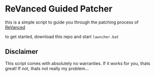 # ReVanced Guided Patcher

this is a simple script to guide you through the patching process of [ReVanced](https://github.com/revanced)

to get started, download this repo and start `launcher.bat`


## Disclaimer

This script comes with absolutely no warranties. 
If it works for you, thats great! If not, thats not really my problem...
